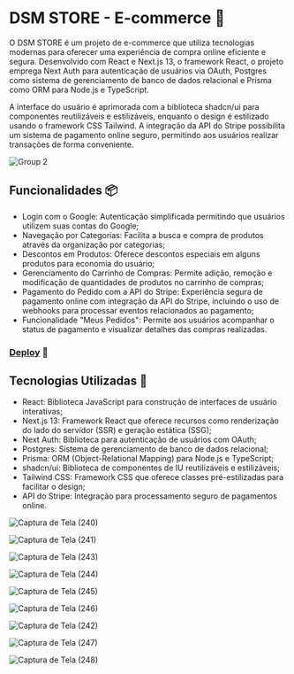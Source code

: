 # DSM STORE - E-commerce 🏬

O DSM STORE é um projeto de e-commerce que utiliza tecnologias modernas para oferecer uma experiência de compra online eficiente e segura. Desenvolvido com React e Next.js 13, o framework React, o projeto emprega Next Auth para autenticação de usuários via OAuth, Postgres como sistema de gerenciamento de banco de dados relacional e Prisma como ORM para Node.js e TypeScript.

A interface do usuário é aprimorada com a biblioteca shadcn/ui para componentes reutilizáveis e estilizáveis, enquanto o design é estilizado usando o framework CSS Tailwind. A integração da API do Stripe possibilita um sistema de pagamento online seguro, permitindo aos usuários realizar transações de forma conveniente.

![Group 2](https://github.com/Denis-moreira98/dsm-store/assets/72985107/ce8d2541-f619-4f3b-94bb-6094bc2c13ef)


## Funcionalidades 📦

- Login com o Google: Autenticação simplificada permitindo que usuários utilizem suas contas do Google;
- Navegação por Categorias: Facilita a busca e compra de produtos através da organização por categorias;
- Descontos em Produtos: Oferece descontos especiais em alguns produtos para economia do usuário;
- Gerenciamento do Carrinho de Compras: Permite adição, remoção e modificação de quantidades de produtos no carrinho de compras;
- Pagamento do Pedido com a API do Stripe: Experiência segura de pagamento online com integração da API do Stripe, incluindo o uso de webhooks para processar eventos relacionados ao pagamento;
- Funcionalidade "Meus Pedidos": Permite aos usuários acompanhar o status de pagamento e visualizar detalhes das compras realizadas.

###  [Deploy](https://dsm-store.vercel.app/) 🚀 

## Tecnologias Utilizadas 🚀

- React: Biblioteca JavaScript para construção de interfaces de usuário interativas;
- Next.js 13: Framework React que oferece recursos como renderização do lado do servidor (SSR) e geração estática (SSG);
- Next Auth: Biblioteca para autenticação de usuários com OAuth;
- Postgres: Sistema de gerenciamento de banco de dados relacional;
- Prisma: ORM (Object-Relational Mapping) para Node.js e TypeScript;
- shadcn/ui: Biblioteca de componentes de IU reutilizáveis e estilizáveis;
- Tailwind CSS: Framework CSS que oferece classes pré-estilizadas para facilitar o design;
- API do Stripe: Integração para processamento seguro de pagamentos online.

![Captura de Tela (240)](https://github.com/Denis-moreira98/dsm-store/assets/72985107/a024bef5-0b64-41d8-a442-bbeba0e98dc7)

![Captura de Tela (241)](https://github.com/Denis-moreira98/dsm-store/assets/72985107/0c51b02c-6597-4e45-b537-171235b26a05)

![Captura de Tela (243)](https://github.com/Denis-moreira98/dsm-store/assets/72985107/3c3d5f22-563e-4b0f-82e3-2f5964bceaab)

![Captura de Tela (244)](https://github.com/Denis-moreira98/dsm-store/assets/72985107/35490399-2a98-45a6-8ac2-f1db27519dd8)

![Captura de Tela (245)](https://github.com/Denis-moreira98/dsm-store/assets/72985107/01b4de8b-37f9-4dfd-845e-ed381a94e433)

![Captura de Tela (246)](https://github.com/Denis-moreira98/dsm-store/assets/72985107/cd92a732-b828-4df4-9bc3-6017cf3c0c12)

![Captura de Tela (242)](https://github.com/Denis-moreira98/dsm-store/assets/72985107/5695ddc1-7ee0-43ad-a452-3bce8ee44582)

![Captura de Tela (247)](https://github.com/Denis-moreira98/dsm-store/assets/72985107/491961d0-3f47-430e-9927-1cc600ec2eea)

![Captura de Tela (248)](https://github.com/Denis-moreira98/dsm-store/assets/72985107/fa2dbe58-45b6-48e3-9baf-52e1fb49e702)


